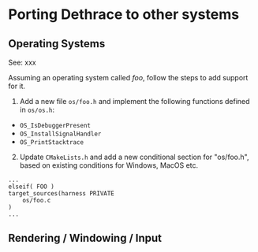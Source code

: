 # Porting Dethrace to other systems

## Operating Systems

See: xxx

Assuming an operating system called _foo_, follow the steps to add support for it.

1. Add a new file `os/foo.h` and implement the following functions defined in `os/os.h`:

- `OS_IsDebuggerPresent`
- `OS_InstallSignalHandler`
- `OS_PrintStacktrace`

2. Update `CMakeLists.h` and add a new conditional section for "os/foo.h", based on existing conditions for Windows, MacOS etc.

```
...
elseif( FOO )
target_sources(harness PRIVATE
    os/foo.c
)
...
```

## Rendering / Windowing / Input
